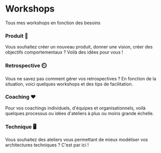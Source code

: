 # Workshops
Tous mes workshops en fonction des besoins

### Produit 🚀
Vous souhaitez créer un nouveau produit, donner une vision, créer des objectifs comportementaux ? Voilà des idées pour vous !

### Retrospective ⏲️
Vous ne savez pas comment gérer vos retrospectives ? En fonction de la situation, voici quelques workshops et des tips de facilitation.

### Coaching ❤️
Pour vos coachings individuels, d'équipes et organisationnels, voilà quelques processus ou idées d'ateliers à plus ou moins grande échelle.

### Technique 🖥️
Vous souhaitez des ateliers vous permettant de mieux modéliser vos architectures techniques ? C'est par ici !
